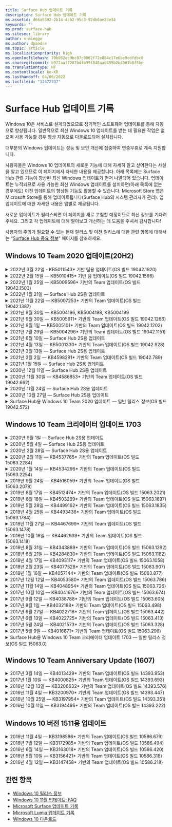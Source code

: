 ```yaml
---
title: Surface Hub 업데이트 기록
description: Surface Hub 업데이트 기록
ms.assetid: d66a9392-2b14-4cb2-95c3-92db0ae2de34
keywords: ''
ms.prod: surface-hub
ms.sitesec: library
author: v-miegge
ms.author: dpandre
ms.topic: article
ms.localizationpriority: high
ms.openlocfilehash: 70b052ec9bc87c0062f72e884c17e6be9cdfdbc0
ms.sourcegitcommit: b922aaf7287bdfb99f848aad455b2b4001b8f5be
ms.translationtype: HT
ms.contentlocale: ko-KR
ms.lasthandoff: 04/06/2022
ms.locfileid: "12472337"
---
```

# <a name="surface-hub-update-history"></a>Surface Hub 업데이트 기록

Windows 10은 서비스로 설계되었으므로 정기적인 소프트웨어 업데이트를 통해 자동으로 향상됩니다. 일반적으로 최신 Windows 10 업데이트를 받는 데 필요한 작업은 없으며 사용 가능할 경우 항상 자동으로 다운로드되어 설치됩니다.

대부분의 Windows 업데이트는 성능 및 보안 개선에 집중하여 연중무휴로 계속 지원합니다.

사용자들은 Windows 10 업데이트의 새로운 기능에 대해 자세히 알고 싶어한다는 사실을 알고 있으므로 이 페이지에서 자세한 내용을 제공합니다. 아래 목록에는 Surface Hub 관련 기능이 향상된 최신 Windows 업데이트가 먼저 나열되어 있습니다. 업데이트는 누적되므로 사용 가능한 최신 Windows 업데이트를 설치하면(아래 목록에 없는 경우에도) 이전 업데이트의 향상된 기능도 활용할 수 있습니다. Microsoft Store 앱은 Microsoft Store를 통해 업데이트됩니다(Surface Hub의 시스템 관리자가 관리). 앱 업데이트에 대한 자세한 내용은 앱별로 제공됩니다.

새로운 업데이트가 릴리스되면 이 페이지를 새로 고침할 예정이므로 최신 정보를 기다려 주세요. 그리고 각 업데이트에 대해 알아보고 개선하는 데 도움을 주셔서 감사합니다!

사용자의 주의가 필요할 수 있는 현재 릴리스 및 이전 릴리스에 대한 관련 항목에 대해서는 “[Surface Hub 중요 정보](https://support.microsoft.com/products/surface-devices/surface-hub)” 페이지를 참조하세요.

## <a name="windows-10-team-2020-update-20h2"></a>Windows 10 Team 2020 업데이트(20H2)

<details>
<summary>2022년 3월 22일 - KB5011543* 기반 팀용 업데이트(OS 빌드 19042.1620)</summary>

Surface Hub에 대한 이 업데이트는 품질 향상 및 보안 수정 사항을 포함합니다. [Windows 10 업데이트 기록](https://support.microsoft.com/help/4581839/windows-10-update-history)에 설명되어 있지 않은 Surface Hub 주요 업데이트는 다음을 포함합니다.

* 관리자가 [프로그레시브 웹 앱 설치](install-pwa-surface-hub.md)(PWA) 기능을 추가합니다.
* Azure AD에 조인되거나 로컬 관리자 계정으로 구성된 Surface Hub가 컴퓨터 시계를 동기화하지 못할 수 있는 문제를 해결합니다.
* Authenticator 앱에서 모임 및 파일 로그인 제안을 사용하면 사용자가 로그인 프로세스를 반복해야 하는 문제를 해결합니다.
 
장치 기능 및 서비스 활성화/비활성화에 대한 내용은 [Surface Hub 관리자 가이드](/surface-hub/)를 참조하세요. *[KB5011543](https://support.microsoft.com/help/5011543)
</details>

<details>
<summary>2022년 2월 15일 — KB5010415* 기반 팀 업데이트(OS 빌드 19042.1566)</summary>

Surface Hub에 대한 이 업데이트는 품질 향상 및 보안 수정 사항을 포함합니다. Surface Hub에 대한 주요 업데이트는 [Windows 10 Team 2020 업데이트 2](surface-hub-2020-update-whats-new.md#windows-10-team-2020-update-2)에 요약되어 있으며 다음과 같은 기능도 포함되어 있습니다.

* 장치 계정을 설정하는 동안 Exchange 서비스를 사용하지 않도록 설정할 수 있는 수정 사항입니다.
* 온-프레미스 Exchange 사서함을 사용할 때 일부 장치 계정 설정 시나리오의 안정성이 개선되었습니다.
* SurfaceHub CSP를 사용할 때 일부 MDM 정책 설정 시나리오의 안정성을 개선합니다.
* 비즈니스용 Skype를 사용할 때 들어오는 통화 시나리오의 안정성을 개선합니다.

장치 기능 및 서비스 활성화/비활성화에 대한 내용은 [Surface Hub 관리자 가이드](/surface-hub/)를 참조하세요. *[KB5010415](https://support.microsoft.com/help/5010415)
</details>

<details>
<summary>2022년 1월 25일 — KB5009596* 기반의 Team 업데이트(OS 빌드 19042.1503)</summary>

Surface Hub에 대한 이 업데이트는 품질 향상 및 보안 수정 사항을 포함합니다. [Windows 10 업데이트 기록](https://support.microsoft.com/help/4581839/windows-10-update-history)에 설명되어 있지 않은 Surface Hub 주요 업데이트는 다음을 포함합니다.

* Surface Hub가 구성된 Azure Log Analytics 작업 영역에 데이터를 보고할 수 없는 문제를 해결합니다.
* 비즈니스용 Skype 모임을 Surface Hub의 시작 화면에서 시작하면 최소화하지 못한 SfB 클라이언트가 완전히 최대화될 수 있는 문제를 해결합니다.
* Azure AD에 조인한 Surface Hub가 모임에 초대받은 사람 목록으로 모임 및 파일 로그인을 미리 채우지 않은 문제를 해결합니다.
* 일부 온-프레미스 시나리오에서 장치 계정 암호 회전을 사용할 수 없는 문제를 해결합니다.

장치 기능 및 서비스 활성화/비활성화에 대한 내용은 [Surface Hub 관리자 가이드](/surface-hub/)를 참조하세요. *[KB5009596](https://support.microsoft.com/help/5009596)
</details>

<details>
<summary>2022년 1월 21일 — Surface Hub 2S용 업데이트</summary>

이 업데이트는 Surface Hub 2S에만 적용되며 아래에 설명된 드라이버 및 펌웨어 업데이트를 제공합니다.

* Surface UEFI 업데이트 - 694.3924.768.0
  * 시스템 보안과 안정성을 개선합니다.
* Intel(R) 관리 엔진 인터페이스 드라이버 - 2120.100.0.1085
  * 시스템 보안과 안정성을 개선합니다.
</details>

<details>
<summary>2021년 11월 22일 — KB5007253* 기반의 Team 업데이트(OS 빌드 19042.1387)</summary>

Surface Hub에 대한 이 업데이트는 품질 향상 및 보안 수정 사항을 포함합니다. [Windows 10 업데이트 기록](https://support.microsoft.com/help/4581839/windows-10-update-history)에 설명되어 있지 않은 Surface Hub 주요 업데이트는 다음을 포함합니다.

* MDM 정책을 사용하여 Surface Hub에서 '식별 이름'을 설정할 때 32자 제한을 적용하는 수정 사항입니다.
* 0에서 1(허용되는 저장소 카드) 값으로 되돌릴 때 AllowStorageCard MDM 정책 동작을 수정하는 수정 사항입니다.
* Edge(Chromium) 브라우저가 연결된 USB 드라이브를 포함하여 파일 탐색기에서 액세스할 수 있는 동일한 파일 위치에 액세스할 수 있도록 하려면 업데이트하세요.

장치 기능 및 서비스 활성화/비활성화에 대한 내용은 [Surface Hub 관리자 가이드](/surface-hub/)를 참조하세요. *[KB5007253](https://support.microsoft.com/help/5007253)
</details>

<details>
<summary>2021년 9월 30일 — KB5004196, KB5004198, KB5004199</summary>

이러한 Surface Hub 업데이트는 Teams 룸 클라이언트, Teams 관리 센터 에이전트, 회의실 룸 에이전트를 제공합니다. 주요 기능은 [Surface Hub의 Teams 룸](surface-hub-teams-rooms.md)에 요약되어 있습니다.
 
장치 기능 및 서비스 활성화/비활성화에 대한 내용은 [Surface Hub 관리자 가이드](/surface-hub/)를 참조하세요.
</details>

<details>
<summary>2021년 9월 30일 — KB5005611* 기반의 Team 업데이트(OS 빌드 19042.1266)</summary>

Surface Hub에 대한 이 업데이트는 품질 향상 및 보안 수정 사항을 포함합니다. [Windows 10 업데이트 기록](https://support.microsoft.com/help/4581839/windows-10-update-history)에 설명되어 있지 않은 Surface Hub 주요 업데이트는 다음을 포함합니다.

* 모임 모드 1(Teams 선호/SfB 사용 가능)을 모드 2 기능(Teams 전용)으로 바꿉니다. 두 설정 중 하나를 사용할 수 있지만 두 설정은 모두 동일합니다.

장치 기능 및 서비스 활성화/비활성화에 대한 내용은 [Surface Hub 관리자 가이드](/surface-hub/)를 참조하세요. *[KB5005611](https://support.microsoft.com/help/5005611)
</details>

<details>
<summary>2021년 9월 1일 — KB5005101* 기반의 Team 업데이트(OS 빌드 19042.1202)</summary>

Surface Hub에 대한 이 업데이트는 품질 향상 및 보안 수정 사항을 포함합니다. Surface Hub에 대한 주요 업데이트는 [Windows 10 Team 2020 업데이트 1](surface-hub-2020-update-whats-new.md#windows-10-team-2020-update-1)에 요약되어 있으며 다음과 같은 기능도 포함되어 있습니다.

* 온-프레미스 Exchange 사서함을 사용할 때 일부 장치 계정 설정 시나리오의 안정성이 개선되었습니다.

장치 기능 및 서비스 활성화/비활성화에 대한 내용은 [Surface Hub 관리자 가이드](/surface-hub/)를 참조하세요. *[KB5005101](https://support.microsoft.com/help/5005101)
</details>

<details>
<summary>2021년 7월 29일 — KB5004296* 기반의 Team 업데이트(OS 빌드 19042.1151)</summary>

Surface Hub에 대한 이 업데이트는 품질 향상 및 보안 수정 사항을 포함합니다. [Windows 10 업데이트 기록](https://support.microsoft.com/help/4581839/windows-10-update-history)에 설명되어 있지 않은 Surface Hub 주요 업데이트는 다음을 포함합니다.

* "로그 수집" 기능으로 업데이트하여 Windows 진단 데이터를 CSV 형식으로 포함할 수 있습니다.
* 종료 세션 정리가 Edge Chromium과 관련된 모든 데이터를 완전히 제거하도록 하는 수정 사항입니다.
* Authenticator 앱을 사용할 때 Azure AD 조인 Surface Hub를 사용하는 일부 개인 로그인 시나리오를 개선합니다.

장치 기능 및 서비스 활성화/비활성화에 대한 내용은 [Surface Hub 관리자 가이드](/surface-hub/)를 참조하세요. *[KB5004296](https://support.microsoft.com/help/5004296)
</details>

<details>
<summary>2021년 6월 10일 — Surface Hub 2S용 업데이트</summary>

이 업데이트는 Surface Hub 2S에만 적용되며 아래에 설명된 드라이버 및 펌웨어 업데이트를 제공합니다.

* Surface UEFI 업데이트 - 694.3751.768.0
  * 중요한 보안 취약성을 해결하고 시스템 안정성을 개선합니다.
* Surface ME 펌웨어 업데이트 - 11.8.86.3877
  * 중요한 보안 취약성을 해결하고 시스템 안정성을 개선합니다.
* Intel(R) 관리 엔진 인터페이스 드라이버 – 2102.100.0.1044
  * 중요한 보안 취약성을 해결하고 시스템 안정성을 개선합니다.
</details>

<details>
<summary>2021년 4월 13일 — KB5001330* 기반의 Team 업데이트(OS 빌드 19042.928)</summary>

Surface Hub에 대한 이 업데이트는 품질 향상 및 보안 수정 사항을 포함합니다. [Windows 10 업데이트 기록](https://support.microsoft.com/help/4581839/windows-10-update-history)에 설명되어 있지 않은 Surface Hub 주요 업데이트는 다음을 포함합니다.

* 일부 Surface Hub 장치가 모든 Windows 누적 업데이트 대신 매월 Windows 보안 업데이트만 설치하던 문제를 해결합니다.

장치 기능 및 서비스 활성화/비활성화에 대한 내용은 [Surface Hub 관리자 가이드](/surface-hub/)를 참조하세요. *[KB5001330](https://support.microsoft.com/help/5001330)
</details>

<details>
<summary>2021년 3월 13일 — Surface Hub 2S용 업데이트</summary>

이 업데이트는 Surface Hub 2S에만 적용되며 아래에 설명된 드라이버 및 펌웨어 업데이트를 제공합니다.

* Intel(R) Bluetooth 드라이버 - 22.30.0.4
  * 시스템 보안과 안정성을 개선합니다.
* Intel(R) 그래픽 드라이버 - 27.20.100.8682
  * 시스템 보안과 안정성을 개선합니다.
* Intel(R) Wi-Fi 드라이버 - 22.30.0.11
  * 시스템 보안과 안정성을 개선합니다.
</details>

<details>
<summary>2021년 2월 2일 — KB4598291* 기반의 Team 업데이트(OS 빌드 19042.789)</summary>

Surface Hub에 대한 이 업데이트는 품질 향상 및 보안 수정 사항을 포함합니다. [Windows 10 업데이트 기록](https://support.microsoft.com/help/4581839/windows-10-update-history)에 설명되어 있지 않은 Surface Hub 주요 업데이트는 다음을 포함합니다.

* 장치 계정의 UPN이 SMTP와 동일하지 않을 때 Exchange와의 일정 동기화가 작동할 수 있도록 하는 수정 사항입니다.
* Exchange와 일정 동기화 중에 관리자가 [최신 인증 사용을 비활성화](/windows/client-management/mdm/surfacehub-csp#deviceaccount-exchangemodernauthenabled)할 수 있는 기능 추가합니다.
* "장치 계정 자격 증명 정보 사용" 기능이 활성화된 후 Surface Hub 사용자에게 프록시 인증 정보를 입력하라는 메시지가 표시되지 않도록 합니다.
* 인증이 필요한 프록시가 사용 중인 경우 Windows Update 및 Microsoft Store 업데이트 확인이 완료되지 않는 문제를 해결합니다.
* 유선 수집 시나리오 중 Connect 앱의 안정성을 개선합니다.

장치 기능 및 서비스 활성화/비활성화에 대한 내용은 [Surface Hub 관리자 가이드](/surface-hub/)를 참조하세요. *[KB4598291](https://support.microsoft.com/help/4598291)
</details>

<details>
<summary>2021년 1월 15일 — Surface Hub 2S용 업데이트</summary>

이 업데이트는 Surface Hub 2S에만 적용되며 아래에 설명된 드라이버 및 펌웨어 업데이트를 제공합니다.

* Surface SMC 펌웨어 업데이트 - 3.93.139.0
* Surface UEFI 업데이트 - 694.3473.768.0
</details>

<details>
<summary>2020년 12월 11일 — Surface Hub 2S용 업데이트</summary>

이 업데이트는 Surface Hub 2S에만 적용되며 아래에 설명된 드라이버 및 펌웨어 업데이트를 제공합니다.

* Surface SMC 펌웨어 업데이트 - 3.92.139.0
* Surface UEFI 업데이트 - 694.3447.768.0
</details>

<details>
<summary>2020년 11월 30일 — KB4586853* 기반의 Team 업데이트(OS 빌드 19042.662)</summary>

Surface Hub에 대한 이 업데이트는 품질 향상 및 보안 수정 사항을 포함합니다. [Windows 10 업데이트 기록](https://support.microsoft.com/help/4581839/windows-10-update-history)에 설명되어 있지 않은 Surface Hub 주요 업데이트는 다음을 포함합니다.

* 추가 옵션을 제공하도록 개인 정보 설정 페이지로 업데이트합니다.
* 이미 시작된 모임이 시작/시작 화면에 표시되지 않은 문제를 해결합니다.
* 미국(en-US) 이외의 지역에 대한 클라우드 복구 문제를 해결합니다.
* 비즈니스용 Skype
  * 방향 오디오 성능을 개선합니다.
  * 비즈니스용 Skype 통화 중 펜을 사용할 때 “펜 탭” 소리가 감소되었습니다.
* Windows 참가자 프로그램 등록할 때 안정성을 개선합니다.
* Windows Team 셸의 안정성을 개선합니다.

장치 기능 및 서비스 활성화/비활성화에 대한 내용은 [Surface Hub 관리자 가이드](/surface-hub/)를 참조하세요. *[KB4586853](https://support.microsoft.com/help/4586853)
</details>

<details>
<summary>2020년 11월 24일 — Surface Hub 2S용 업데이트</summary>

이 업데이트는 Surface Hub 2S에만 적용되며 아래에 설명된 드라이버 및 펌웨어 업데이트를 제공합니다.

* Surface SMC 펌웨어 업데이트 - 3.91.139.0
  * 연결된 대기 안정성을 개선합니다.
* Surface 터치 펌웨어 업데이트 - 3.91.139.0
  * 연결된 대기 상태 터치 응답을 개선합니다.
* Surface USB 오디오 펌웨어 업데이트 - 3.91.139.0
* Surface 펜 펌웨어 업데이트 – 3.91.139.0
</details>

<details>
<summary>2020년 10월 27일 — Surface Hub 2S용 업데이트</summary>

이 업데이트는 Surface Hub 2S에만 적용되며 아래에 설명된 드라이버 및 펌웨어 업데이트를 제공합니다.

* Surface System Aggregator 펌웨어 업데이트 - 4.14.139.0
* Surface UEFI 업데이트 - 694.3386.768.0
</details>

<details>
<summary>Surface Hub용 Windows 10 Team 2020 업데이트 — 일반 릴리스 정보(OS 빌드 19042.572)</summary>

Surface Hub에 대한 이 업데이트는 품질 향상 및 보안 수정 사항을 포함합니다. [Windows 10 업데이트 기록](https://support.microsoft.com/help/4581839/windows-10-update-history)에 아직 설명되어 있지 않은 Surface Hub의 주요 업데이트 내용은 "[Windows 10 Team 2020 업데이트의 새로운 기능](/surface-hub/surface-hub-2020-update-whats-new)" 페이지에 설명되어 있습니다.

지역별 업데이트 여부, 배포 방법 및 장치 유형에 대한 자세한 내용은 "[Windows 10 Team 2020 업데이트 설치](/surface-hub/surface-hub-2020-update)" 페이지를 참조하세요.
</details>

## <a name="windows-10-team-creators-update-1703"></a>Windows 10 Team 크리에이터 업데이트 1703

<details>
<summary>2020년 9월 1일 — Surface Hub 2S용 업데이트</summary>

이 업데이트는 Surface Hub 2S에만 적용되며 아래에 설명된 드라이버 및 펌웨어 업데이트를 제공합니다.

* Surface SMC 펌웨어 업데이트 - 1.177.139.0
  * 필드 복구 시나리오를 개선합니다.
* Surface SSD 펌웨어 업데이트 - 5.14.139.0
  * 시스템 안정성을 개선합니다.
* Surface 시리얼 허브 드라이버 - 9.40.139.0
  * 시스템 안정성을 개선합니다.
</details>

<details>
<summary>2020년 5월 4일 — Surface Hub 2S용 업데이트</summary>

이 업데이트는 Surface Hub 2S에만 적용되며 아래에 설명된 드라이버 및 펌웨어 업데이트를 제공합니다.

* Surface USB 오디오 드라이버 - 15.3.6.0
  * 방향 오디오 성능을 개선합니다.
* Intel(R) 디스플레이 오디오 드라이버 - 10.27.0.5
  * 화면 공유 시나리오를 개선합니다.
* Intel(R) 그래픽 드라이버 - 26.20.100.7263
  * 시스템 안정성을 개선합니다.
* Surface 시스템 드라이버 - 1.7.139.0
  * 시스템 안정성을 개선합니다.
* Surface SMC 펌웨어 업데이트 - 1.176.139.0
  * 시스템 안정성을 개선합니다.
</details>

<details>
<summary>2020년 2월 28일 — Surface Hub 2S용 업데이트</summary>

이 업데이트는 Surface Hub 2S에만 적용되며 아래에 설명된 드라이버 및 펌웨어 업데이트를 제공합니다.

* Surface 통합 드라이버 - 13.46.139.0 
  * 디스플레이 밝기 시나리오를 개선합니다.
* Intel(R) 관리 엔진 인터페이스 드라이버 - 1914.12.0.1256
  * 시스템 안정성을 개선합니다.
* Surface SMC 펌웨어 업데이트 - 1.161.139.0
  * 펜 배터리 성능을 개선합니다.
* Surface UEFI 업데이트 - 694.2938.768.0
  * 시스템 안정성을 개선합니다.
</details>

<details>
<summary>2020년 2월 11일 — KB4537765* 기반의 Team 업데이트(OS 빌드 15063.2284)</summary>

Surface Hub에 대한 이 업데이트는 품질 향상 및 보안 수정 사항을 포함합니다. [Windows 10 업데이트 기록](https://support.microsoft.com/help/4018124/windows-10-update-history)에 설명되어 있지 않은 Surface Hub 주요 업데이트는 다음을 포함합니다.

* 비즈니스용 Skype 통화 중 Hub 2S를 다른 참가자가 잘 들을 수 없는 문제를 해결합니다.
* Surface Hub의 일부 아랍어, 히브리어, 기타 RTL 언어 사용 시나리오에 대한 안정성을 개선합니다.

장치 기능 및 서비스 활성화/비활성화에 대한 내용은 [Surface Hub 관리자 가이드](/surface-hub/)를 참조하세요.
*[KB4537765](https://support.microsoft.com/help/4537765)
</details>

<details>
<summary>2020년 1월 14일 — KB4534296* 기반의 Team 업데이트(OS 빌드 15063.2254)</summary>

Surface Hub에 대한 이 업데이트는 품질 향상 및 보안 수정 사항을 포함합니다. [Windows 10 업데이트 기록](https://support.microsoft.com/help/4018124/windows-10-update-history)에 설명되어 있지 않은 Surface Hub 주요 업데이트는 다음을 포함합니다.

* Microsoft Surface Hub 2S의 로그 수집 문제를 해결합니다.

장치 기능 및 서비스 활성화/비활성화에 대한 내용은 [Surface Hub 관리자 가이드](/surface-hub/)를 참조하세요.
*[KB4534296](https://support.microsoft.com/help/4534296)
</details>

<details>
<summary>2019년 9월 24일 — KB4516059* 기반의 Team 업데이트(OS 빌드 15063.2078)</summary>

Surface Hub에 대한 이 업데이트는 품질 향상 및 보안 수정 사항을 포함합니다. [Windows 10 업데이트 기록](https://support.microsoft.com/help/4018124/windows-10-update-history)에 설명되어 있지 않은 Surface Hub 주요 업데이트는 다음을 포함합니다.

 * 복구 옵션을 정확하게 반영하도록 Surface Hub 2S 복구 설정 페이지로 업데이트합니다.
 * 디바이스 인식성을 향상시키기 위해 Surface Hub 2S 시작 화면으로 업데이트합니다.
 * Windows Team 셸 배경이 잘못 표시되는 문제를 해결했습니다.
 * MDM 정책을 사용하여 구성할 때 시작 메뉴 레이아웃 지속성 문제를 해결했습니다.
 * 일부 내부 웹 사이트를 검색할 때 발생하는 Microsoft Edge 문제를 해결했습니다.
 * 전체 화면 모드로 프레젠테이션할 때 발생하는 비즈니스용 Skype의 문제를 해결했습니다.

장치 기능 및 서비스 활성화/비활성화에 대한 내용은 [Surface Hub 관리자 가이드](/surface-hub/)를 참조하세요.
*[KB4503289](https://support.microsoft.com/help/4503289)
</details>

<details>
<summary>2019년 8월 17일 — KB4512474* 기반의 Team 업데이트(OS 빌드 15063.2021)</summary>

Surface Hub에 대한 이 업데이트는 품질 향상 및 보안 수정 사항을 포함합니다. [Windows 10 업데이트 기록](https://support.microsoft.com/help/4018124/windows-10-update-history)에 설명되어 있지 않은 Surface Hub 주요 업데이트는 다음을 포함합니다.

 * Hub 2S의 비디오 출력이 기본적으로 "복제" 모드로 설정되어 있는지 확인합니다.
 * Surface Hub의 일부 아랍어 사용 시나리오에 대한 안정성을 개선합니다.

장치 기능 및 서비스 활성화/비활성화에 대한 내용은 [Surface Hub 관리자 가이드](/surface-hub/)를 참조하세요.
*[KB4503289](https://support.microsoft.com/help/4503289)
 </details>

<details>
<summary>2019년 6월 18일 — KB4503289* 기반의 Team 업데이트(OS 빌드 15063.1897)</summary>

Surface Hub에 대한 이 업데이트는 품질 향상 및 보안 수정 사항을 포함합니다. [Windows 10 업데이트 기록](https://support.microsoft.com/help/4018124/windows-10-update-history)에 설명되어 있지 않은 Surface Hub 주요 업데이트는 다음을 포함합니다.

* 사용자가 Azure Active Directory 계정으로 Microsoft Surface Hub 장치에 로그인하지 못하는 문제를 해결합니다. 이 문제는 이전 세션이 성공적으로 종료되지 않았기 때문에 발생합니다.
* 장치 계정 설정 시나리오에서 ID 공급자 및 Exchange에 대한 TLS 1.2 연결에 대한 지원을 추가합니다.
* Hub 2S에서 Hardware Diagnostic App의 안정성을 개선하기 위한 수정 사항입니다. 
* Hub 2S에서 처음 실행 설치 경험의 일관성을 개선하기 위한 수정 사 

장치 기능 및 서비스 활성화/비활성화에 대한 내용은 [Surface Hub 관리자 가이드](/surface-hub/)를 참조하세요.
*[KB4503289](https://support.microsoft.com/help/4503289)
</details>

<details>
<summary>2019년 5월 28일 — KB4499162* 기반의 Team 업데이트(OS 빌드 15063.1835)</summary>

Surface Hub에 대한 이 업데이트는 품질 향상 및 보안 수정 사항을 포함합니다. [Windows 10 업데이트 기록](https://support.microsoft.com/help/4018124/windows-10-update-history)에 설명되어 있지 않은 Surface Hub 주요 업데이트는 다음을 포함합니다.

* "장치 계정 자격 증명 정보 사용" 기능이 활성화된 후 Surface Hub 사용자에게 프록시 인증 정보를 입력하라는 메시지가 표시되지 않도록 합니다.
* 오디오/비디오가 올바른 프록시를 사용하지 않아 Skype 연결이 주기적으로 실패하는 문제를 해결합니다.
* 비즈니스용 Skype에서 TLS 1.2에 대한 지원을 추가합니다.
* Skype 서버에서 TLS 1.0 또는 TLS 1.1이 실행 중지된 경우 Skype 클라이언트에서 SIP 연결 오류를 해결합니다.

장치 기능 및 서비스 활성화/비활성화에 대한 내용은 [Surface Hub 관리자 가이드](/surface-hub/)를 참조하세요.
*[KB4499162](https://support.microsoft.com/help/4499162)
</details>

<details>
<summary>2019년 4월 25일 — KB4493436* 기반의 Team 업데이트(OS 빌드 15063.1784)</summary>

Surface Hub에 대한 이 업데이트는 품질 향상 및 보안 수정 사항을 포함합니다. [Windows 10 업데이트 기록](https://support.microsoft.com/help/4018124/windows-10-update-history)에 설명되어 있지 않은 Surface Hub 주요 업데이트는 다음을 포함합니다.

* Surface Hub에 연결된 일부 USB 장치의 비디오 및 오디오 동기화 문제를 해결합니다.

장치 기능 및 서비스 활성화/비활성화에 대한 내용은 [Surface Hub 관리자 가이드](/surface-hub/)를 참조하세요.
*[KB4493436](https://support.microsoft.com/help/4493436)
</details>

<details>
<summary>2018년 11월 27일 — KB4467699* 기반의 Team 업데이트(OS 빌드 15063.1478)</summary>

Surface Hub에 대한 이 업데이트는 품질 향상 및 보안 수정 사항을 포함합니다. [Windows 10 업데이트 기록](https://support.microsoft.com/help/4018124/windows-10-update-history)에 설명되어 있지 않은 Surface Hub 주요 업데이트는 다음을 포함합니다.

* 일부 사용자가 "내 모임 및 파일"에 로그인할 수 없는 문제를 해결합니다.

장치 기능 및 서비스 활성화/비활성화에 대한 내용은 [Surface Hub 관리자 가이드](/surface-hub/)를 참조하세요.
*[KBKB4467699](https://support.microsoft.com/help/KB4467699)
</details>

<details>
<summary>2018년 10월 18일 — KB4462939* 기반의 Team 업데이트(OS 빌드 15063.1418)</summary>

Surface Hub에 대한 이 업데이트는 품질 향상 및 보안 수정 사항을 포함합니다. [Windows 10 업데이트 기록](https://support.microsoft.com/help/4018124/windows-10-update-history)에 설명되어 있지 않은 Surface Hub 주요 업데이트는 다음을 포함합니다.

* 비즈니스용 Skype 수정 사항: 
  * 절전 모드에서 다시 시작할 때 발생하는 비즈니스용 Skype 연결 문제 해결
  * 장치가 인터넷에 연결된 경우 발생하는 비즈니스용 Skype 네트워크 연결 문제 해결
  * 디렉터리에서 사용자를 검색할 때 비즈니스용 Skype 충돌 문제 해결
* 엔터프라이즈 프록시 환경에서 허브가 실수로 "인터넷 연결 안 됨"을 보고하는 문제를 해결합습니다.
* 고객이 새로운 화이트보드 경험을 선택할 수 있는 기능을 구현했습니다.

장치 기능 및 서비스 활성화/비활성화에 대한 내용은 [Surface Hub 관리자 가이드](/surface-hub/)를 참조하세요.
*[KB4462939](https://support.microsoft.com/help/4462939)
</details>

<details>
<summary>2018년 8월 31일 — KB4343889* 기반의 Team 업데이트(OS 빌드 15063.1292)</summary>

Surface Hub에 대한 이 업데이트는 품질 향상 및 보안 수정 사항을 포함합니다. [Windows 10 업데이트 기록](https://support.microsoft.com/help/4018124/windows-10-update-history)에 설명되어 있지 않은 Surface Hub 주요 업데이트는 다음을 포함합니다.

* Microsoft Teams에 대한 지원을 추가합니다.
* Intune 등록과 관련된 작업 관리 문제를 해결합니다.
* 관리자가 허브에 대한 인스턴트 메시징 및 전자 메일 서비스를 사용하지 않도록 설정할 수 있습니다.
* Surface Hub 비즈니스용 Skype 앱에 대한 추가 버그 수정 사항과 안정성 개선입니다.

장치 기능 및 서비스 활성화/비활성화에 대한 내용은 [Surface Hub 관리자 가이드](/surface-hub/)를 참조하세요.
*[KB4343889](https://support.microsoft.com/help/4343889)
</details>

<details>
<summary>2018년 6월 21일 — KB4284830* 기반의 Team 업데이트(OS 빌드 15063.1182)</summary>

Surface Hub에 대한 이 업데이트는 품질 향상 및 보안 수정 사항을 포함합니다. [Windows 10 업데이트 기록](https://support.microsoft.com/help/4018124/windows-10-update-history)에 설명되어 있지 않은 Surface Hub 주요 업데이트는 다음을 포함합니다.

* EMEA의 GDPR 요구 사항을 지원하는 원격 분석 변경

장치 기능 및 서비스 활성화/비활성화에 대한 내용은 [Surface Hub 관리자 가이드](/surface-hub/)를 참조하세요.
*[KB4284830](https://support.microsoft.com/help/KB4284830)
</details>

<details>
<summary>2018년 4월 17일 — KB4093117* 기반의 Team 업데이트(OS 빌드 15063.1058)</summary>

Surface Hub에 대한 이 업데이트는 품질 향상 및 보안 수정 사항을 포함합니다. [Windows 10 업데이트 기록](https://support.microsoft.com/help/4018124/windows-10-update-history)에 설명되어 있지 않은 Surface Hub 주요 업데이트는 다음을 포함합니다.

* 유선 프로젝션 문제를 해결합니다.
* 특정 MDM(모바일 장치 관리) 정책에 대한 대량 업데이트를 사용하도록 설정합니다.
* 국제 전화 및 전화 걸기 문제 해결
* 2개의 Surface Hub가 동일한 모임에 참가할 때 이미지 해상도 문제를 해결합니다.
* OMS(Operations Management Suite) 인증서 처리 오류를 해결합니다.
* 세션 종료시 정리할 때 발생하는 보안 문제를 해결합니다.
* Surface Hub가 채널 149 ~ 165로 지정된 경우 지역 정부 규정으로 인해
  * 채널 149 ~ 165를 유럽, 일본 또는 이스라엘에서 계속 사용할 수 없는 Miracast 문제를 해결합니다.

장치 기능 및 서비스 활성화/비활성화에 대한 내용은 [Surface Hub 관리자 가이드](/surface-hub/)를 참조하세요.
*[KB4093117](https://support.microsoft.com/help/4093117)
</details>

<details>
<summary>2018년 2월 23일 — KB4077528* 기반의 Team 업데이트(OS 빌드 15063.907)</summary>

Surface Hub에 대한 이 업데이트는 품질 향상 및 보안 수정 사항을 포함합니다. [Windows 10 업데이트 기록](https://support.microsoft.com/help/4018124/windows-10-update-history)에 설명되어 있지 않은 Surface Hub 주요 업데이트는 다음을 포함합니다.

* MDM 설정이 올바르게 적용되지 않던 문제가 해결됨
* 정리 프로세스 개선

장치 기능 및 서비스 활성화/비활성화에 대한 내용은 [Surface Hub 관리자 가이드](/surface-hub/)를 참조하세요.
*[KB4077528](https://support.microsoft.com/help/4077528)
</details>

<details>
<summary>2018년 1월 16일 — KB4057144* 기반의 Team 업데이트(OS 빌드 15063.877)</summary>

Surface Hub에 대한 이 업데이트는 품질 향상 및 보안 수정 사항을 포함합니다. [Windows 10 업데이트 기록](https://support.microsoft.com/help/4018124/windows-10-update-history)에 설명되어 있지 않은 Surface Hub 주요 업데이트는 다음을 포함합니다.

* MDM을 통해 시작 메뉴 타일 레이아웃을 관리하는 기능 추가
* 암호 회전 구성에 대한 MDM 버그 수정 사항

장치 기능 및 서비스 활성화/비활성화에 대한 내용은 [Surface Hub 관리자 가이드](/surface-hub/)를 참조하세요.
*[KB4057144](https://support.microsoft.com/help/4057144)
</details>

<details>
<summary>2017년 12월 12일 — KB4053580* 기반의 Team 업데이트(OS 빌드 15063.786)</summary>

Surface Hub에 대한 이 업데이트는 품질 향상 및 보안 수정 사항을 포함합니다. [Windows 10 업데이트 기록](https://support.microsoft.com/help/4018124/windows-10-update-history)에 설명되어 있지 않은 Surface Hub 주요 업데이트는 다음을 포함합니다.

* 비즈니스용 Skype 통화 중에 카메라 비디오가 깜박거리는 문제(찢어지거나 깜박임) 해결
* 알림 센터 SSD ID 문제 해결

장치 기능 및 서비스 활성화/비활성화에 대한 내용은 [Surface Hub 관리자 가이드](/surface-hub/)를 참조하세요.
*[KB4053580](https://support.microsoft.com/help/4053580)
</details>

<details>
<summary>2017년 11월 14일 — KB4048954* 기반의 Team 업데이트(OS 빌드 15063.726)</summary>

Surface Hub에 대한 이 업데이트는 품질 향상 및 보안 수정 사항을 포함합니다. [Windows 10 업데이트 기록](https://support.microsoft.com/help/4018124/windows-10-update-history)에 설명되어 있지 않은 Surface Hub 주요 업데이트는 다음을 포함합니다.

* 고객이 MDM 정책을 사용하여 802.1x 유선 연결 인증을 사용할 수 있도록 하는 기능 업데이트입니다.
* 사용자가 파일을 열 때 동적으로 응용 프로그램을 선택할 수 있도록 하는 기능 업데이트입니다.
* 종료 세션 정리가 사용자의 계정과 장치 사이의 모든 연결을 완전히 제거하도록 하는 수정 사항입니다.
* 정리 시간 및 Miracast 연결 시간을 개선하는 성능 수정 사항입니다.
* 임시 모임 중 간편한 인증 활용을 도입합니다.
* 서비스 구성 요소가 장치에 걸쳐 구성된 동일한 프록시를 사용하도록 하는 수정 사항입니다.
* 장치에 의해 전송되는 원격 분석을 줄이고 더욱 완전히 보호하여 대역폭 이용률을 절가맙니다.
* 기능을 활성화하면 사용자가 회의 종료 후 Microsoft에 피드백을 제공할 수 있습니다.

장치 기능 및 서비스 활성화/비활성화에 대한 내용은 [Surface Hub 관리자 가이드](/surface-hub/)를 참조하세요.
*[KB4048954](https://support.microsoft.com/help/4048954)
</details>

<details>
<summary>2017년 10월 10일 — KB4041676* 기반의 Team 업데이트(OS 빌드 15063.674)</summary>

Surface Hub에 대한 이 업데이트는 품질 향상 및 보안 수정 사항을 포함합니다. [Windows 10 업데이트 기록](https://support.microsoft.com/help/4018124/windows-10-update-history)에 설명되어 있지 않은 Surface Hub 주요 업데이트는 다음을 포함합니다.

* 비즈니스용 Skype
  * 절전 모드에서 다시 시작할 때 장치 다시 부팅이 필요한 문제를 해결합니다.
  * Skype Online Hub 계정을 통해 외부 연락처가 해결되지 않은 문제를 해결합니다.
* PowerPoint
  * 일부 PowerPoint 프레젠테이션이 Hub에 반영되지 않는 문제를 해결합니다.
* 일반
  * 시스템 관리자가 USB 포트를 비활성화할 수 없는 문제를 해결합니다.

*[KB4041676](https://support.microsoft.com/help/4041676)
</details>

<details>
<summary>2017년 9월 12일 — KB4038788* 기반의 Team 업데이트(OS 빌드 15063.605) </summary>

Surface Hub에 대한 이 업데이트는 품질 향상 및 보안 수정 사항을 포함합니다. [Windows 10 업데이트 기록](https://support.microsoft.com/help/4018124/windows-10-update-history)에 설명되어 있지 않은 Surface Hub 주요 업데이트는 다음을 포함합니다.

* Security
  * 장치가 절전 모드에서 해제될 때 발생하는 Bitlocker 문제를 해결합니다.
* 일반
  * 장치 상태 원격 분석 빈도/양을 줄여 시스템 성능을 개선합니다.
  * 장치가 시스템 로그를 수집하지 못하게 했던 문제를 해결합니다.

*[KB4038788](https://support.microsoft.com/help/4038788)
</details>

<details>
<summary>2017년 8월 1일 — KB4032188* 기반의 Team 업데이트(OS 빌드 15063.498)</summary>

* 비즈니스용 Skype 
  * 다시 시도 또는 시스템 다시 부팅이 필요한 비즈니스용 Skype 로그인 문제를 해결합니다.
  * 비즈니스용 Skype 모임 시간이 잘못 표시되는 문제를 해결합니다.
  * Surface Hub 비즈니스용 Skype 안전성을 개선하기 위한 수정 사항입니다.

*[KB4032188](https://support.microsoft.com/help/4032188)
</details>

<details>
<summary>2017년 6월 27일 — KB4022716* 기반의 Team 업데이트(OS 빌드 15063.442)</summary>

Surface Hub에 대한 이 업데이트는 품질 향상 및 보안 수정 사항을 포함합니다. [Windows 10 업데이트 기록](https://support.microsoft.com/help/4018124/windows-10-update-history)에 설명되어 있지 않은 Surface Hub 주요 업데이트는 다음을 포함합니다.

* 절전 모드에 있는 84” Surface Hub의 전원을 끄고 수동으로 다시 시작해야 할 수 있는 NVIDIA 드라이버 충돌을 해결합니다.
* 일부 앱이 84” Surface Hub에서 실행되지 않는 문제를 해결했습니다.

*[KB4022716](https://support.microsoft.com/help/4022716)
</details>

<details>
<summary>2017년 6월 13일 — KB4022725* 기반의 Team 업데이트(OS 빌드 15063.413)</summary>

Surface Hub에 대한 이 업데이트는 품질 향상 및 보안 수정 사항을 포함합니다. [Windows 10 업데이트 기록](https://support.microsoft.com/help/4018124/windows-10-update-history)에 설명되어 있지 않은 Surface Hub 주요 업데이트는 다음을 포함합니다.

* 일반
  * 펜 잉크가 떨어지는 문제가 해결되었습니다.
  * “정리” 모임에 시간이 오래 걸리는 문제가 해결되었습니다.

*[KB4022725](https://support.microsoft.com/help/4022725)
</details>

<details>
<summary>2017년 5월 24일 — KB4021573* 기반의 Team 업데이트(OS 빌드 15063.328)</summary>

Surface Hub에 대한 이 업데이트는 품질 향상 및 보안 수정 사항을 포함합니다. [Windows 10 업데이트 기록](https://support.microsoft.com/help/4018124/windows-10-update-history)에 설명되어 있지 않은 Surface Hub 주요 업데이트는 다음을 포함합니다.

* 일반
  * 업데이트 문제가 발생했을 때 프록시 설정 보존 문제가 해결되었습니다.

*[KB4021573](https://support.microsoft.com/help/4021573)
</details>

<details>
<summary>2017년 5월 9일 — KB4016871* 기반의 Team 업데이트(OS 빌드 15063.296)</summary>

Surface Hub에 대한 이 업데이트는 품질 향상 및 보안 수정 사항을 포함합니다. [Windows 10 업데이트 기록](https://support.microsoft.com/help/4018124/windows-10-update-history)에 설명되어 있지 않은 Surface Hub 주요 업데이트는 다음을 포함합니다.

* 일반
  * 절전 모드/절전 모드에서 해제 주기 문제가 해결됨
  * 몇 가지 초기화 및 복구 문제가 해결됨
  * 업데이트 기록 탭 문제가 해결됨
  * Miracast 서비스 시작 문제가 해결됨
* 앱
  * 앱 패키지 업데이트 오류 해결

*[KB4016871](https://support.microsoft.com/help/4016871)
</details>

<details>
<summary>Surface Hub용 Windows 10 Team 크리에이터 업데이트 1703 — 일반 릴리스 정보(OS 빌드 15063.0)</summary>

Surface Hub에 대한 이 업데이트는 품질 향상 및 보안 수정 사항을 포함합니다. [Windows 10 업데이트 기록](https://support.microsoft.com/help/4018124/windows-10-update-history)에 설명되어 있지 않은 Surface Hub 주요 업데이트는 다음을 포함합니다.

* 대형 화면 환경 발전 
  * 환영 및 시작에서 모임 회전식 보기 개선
  * 시작 메뉴에서 직접 모임에 참가하고 세션 종료
  * 앱에서 세션 중에 더 많은 화면 활용
  * Skype 컨트롤 간소화
  * 피드백을 제공하기 위한 메커니즘 개선
* 내 개인 콘텐츠에 액세스*
  * 환영 또는 시작에서 개인 Single Sign-On 로그인
  * 시작 메뉴에서 직접 모임에 참가하고 세션 종료
  * 시작에서 직접 비즈니스용 OneDrive를 통해 개인 파일에 액세스
  * 미리 채워진 참석자 로그인
  * “Authenticator” 앱으로 인증 흐름 간소화**
* 배포 및 관리 효율성 
  * 대량 프로비전을 통해 OOBE 환경 간소화
  * 클라우드 기반 장치 복구 서비스
  * 엔터프라이즈 클라이언트 인증서 지원
  * 프록시 자격 증명 지원 개선
  * Skype QoS(서비스 품질) 구성 지원 추가/개선
  * 설정에서 기본 장치 볼륨을 설정하는 기능 추가.
  * Surface Hub [설정](/surface-hub/remote-surface-hub-management)에 대한 MDM 지원 개선
* 보안 개선 
  * USB 드라이브를 BitLocker로만 제한하는 기능 추가
  * MDM을 통해 USB 포트를 비활성화하는 기능 추가
  * 시간 초과 시 “세션 다시 시작” 기능을 비활성화하는 기능 추가
  * 유선 802.1x 지원 추가
* 오디오 및 프로젝션
  * Dolby Audio “휴먼 스피커” 향상
  * 비즈니스용 Skype 통화 중 펜을 사용할 때 “펜 탭” 소리 감소
  * Miracast 인프라 연결에 대한 지원 추가
* 안정성 및 성능 수정 사항
  * 몇 가지 초기화 및 복구 문제가 해결됨
  * 클라이언트 인증서를 사용할 때 발생하는 Surface Hub Exchange 인증 문제가 해결됨
  * Wi-Fi 네트워크 연결 및 자격 증명 안정성 개선
  * 비디오를 재생할 때 발생하는 Miracast 오디오 팝 및 동기화 문제가 해결됨
  * 자동 연결 동작을 비활성화하는 설정 포함

*단일 로그인 기능을 사용하려면 Office365 및 OneDrive를 사용해야 함 **서비스 요구 사항은 관리자 가이드 참조

</details>

## <a name="windows-10-team-anniversary-update-1607"></a>Windows 10 Team Anniversary Update (1607)

<details>
<summary>2017년 3월 14일 — KB4013429* 기반의 Team 업데이트(OS 빌드 14393.953)</summary>

Surface Hub에 대한 이 업데이트는 품질 향상 및 보안 수정 사항을 포함합니다. [Windows 10 업데이트 기록](https://support.microsoft.com/help/4018124/windows-10-update-history)에 설명되어 있지 않은 Surface Hub 주요 업데이트는 다음을 포함합니다.

* 일반
  * 제한된 파일 위치를 탐색하지 못하도록 파일 탐색기에 대한 보안 픽스
* 비즈니스용 Skype
  * 원격 데스크톱 기반 화면 공유 시 대기 시간 문제 해결

*[KB4013429](https://support.microsoft.com/help/4013429)
</details>

<details>
<summary>2017년 1월 10일 — KB4000825* 기반의 Team 업데이트(OS 빌드 14393.693)</summary>

Surface Hub에 대한 이 업데이트는 품질 향상 및 보안 수정 사항을 포함합니다. [Windows 10 업데이트 기록](https://support.microsoft.com/help/4018124/windows-10-update-history)에 설명되어 있지 않은 Surface Hub 주요 업데이트는 다음을 포함합니다.

* 실제 일본어 키보드와 함께 사용하기 위한 106/109 키보드 레이아웃이 선택할 수 있도록 활성화

*[KB4000825](https://support.microsoft.com/help/4000825)
</details>

<details>
<summary>2016년 12월 13일 — KB3206632* 기반의 Team 업데이트(OS 빌드 14393.576)</summary>

Surface Hub에 대한 이 업데이트는 품질 향상 및 보안 수정 사항을 포함합니다. [Windows 10 업데이트 기록](https://support.microsoft.com/help/4018124/windows-10-update-history)에 설명되어 있지 않은 Surface Hub 주요 업데이트는 다음을 포함합니다.

* 유선 연결 오디오 왜곡 문제 해결

*[KB3206632](https://support.microsoft.com/help/3206632)
</details>

<details>
<summary>2016년 11월 4일 — KB3200970* 기반의 Team 업데이트(OS 빌드 14393.447)</summary>

Surface Hub용 Windows 10 Team Anniversary Update(버전 1607)에 대한 이 업데이트는 품질 향상 및 보안 픽스를 포함합니다. [Windows 10 업데이트 기록](https://support.microsoft.com/help/4018124/windows-10-update-history)에 설명되어 있지 않은 Surface Hub 주요 업데이트는 다음을 포함합니다.

* 안전성을 개선하기 위한 비즈니스용 Skype 버그 수정 사항

*[KB3200970](https://support.microsoft.com/help/3200970)
</details>

<details>
<summary>2016년 10월 25일 — KB3197954* 기반의 Team 업데이트(OS 빌드 14393.351)</summary>

Surface Hub에 대한 이 업데이트는 품질 향상 및 보안 수정 사항을 포함합니다. [Windows 10 업데이트 기록](https://support.microsoft.com/help/4018124/windows-10-update-history)에 설명되어 있지 않은 Surface Hub 주요 업데이트는 다음을 포함합니다.

* Surface Hub의 전력 소비를 줄이고 장기 신뢰성을 개선하기 위해 OS 및 Bios에서 새로운 절전 기능 활성화
* 일반
  * 화상 키보드가 가끔 나타나지 않는 시나리오 해결
  * 예약된 모임을 열 때 가끔씩 발생하는 화이트보드 응용 프로그램 전환 문제 해결
  * 장치가 초기화된 후 관리자가 로컬 관리자 암호를 변경하지 못하게 하는 문제 해결
  * 장치 초기화 중 상태 표시줄 추적 관련 문제를 해결하는 BIOS 변경
  * 전원 끄기 문제를 해결하기 위한 UEFI 업데이트

*[KB3197954](https://support.microsoft.com/help/3197954)
</details>

<details>
<summary>2016년 10월 11일 — KB3194496* 기반의 Team 업데이트(OS 빌드 14393.222)</summary>

이 업데이트는 Surface Hub에 Windows 10 Team Anniversary Update를 제공하며, 품질 향상 및 보안 픽스를 포함합니다. (장치가 설치된 후 Windows 10 버전 1607이 실행됩니다.) [Windows 10 업데이트 기록](https://support.microsoft.com/help/4018124/windows-10-update-history)에 아직 설명되어 있지 않은 Surface Hub의 주요 업데이트는 다음과 같습니다.

* 비즈니스용 Skype
  * 페더레이션 계정을 사용하여 모임에 참가할 때의 문제를 포함하여 모임에 참가할 때의 성능 향상
  * 이제 Surface Hub를 위한 비즈니스용 Skype에서 VBSS(비디오 기반 화면 공유) 지원 사용 가능
  * 유휴 시간 5분이 연결이 끊어지는 문제가 해결됨
  * Skype 허브 대 허브 화면 공유 실패 문제가 해결됨
  * Skype 영상 통화 개선 사항은 다음과 같습니다.
    * 여러 비디오 발표자와의 모임 중 비디오 손실
    * 통화 중 비디오 자르기
    * 다른 참가자에게 발신 전화 비디오가 표시되지 않는 문제 해결
  * UPN 로그인 오류 문제가 해결됨
  * SIP(Session Initiation Protocol) 통화 사용 중에 발생하는 전화번호판 관련 문제가 해결됨
* 화이트보드
  * 이제 사용자는 공유 기능을 통해 OneDrive 온라인 서비스를 사용하여 화이트보드 세션을 저장하고 회수할 수 있음
  * 도크에서 펜을 제거할 때 화이트보드 실행 개선
* 앱
  * 개인 및 회사 파일에 액세스할 수 있도록 미리 설치된 OneDrive 앱
  * 사진 및 비디오를 볼 수 있는 미리 설치된 사진 앱
  * 대시보드를 볼 수 있는 미리 설치된 PowerBI 앱
  * 모든 Office 앱(Word, Excel, PowerPoint)에서 잉크 지원
  * 이제 Surface Hub용 Edge가 Flash 기반 웹 사이트 지원
* 일반
  * 오디오 장치 선택이 활성화됨(외부 오디오 장치를 사용하여 연결된 Surface Hub의 경우)
  * DisplayPort 출력 커넥터에서 HDCP 지원 활성화됨
  * 유용성 최적화 설정에 대한 시스템 UI 변경(자세한 내용은 [사용자와 관리자 가이드](https://www.microsoft.com/surface/support/surface-hub)를 참조하세요.)
  * Azure Active Directory 로그인 흐름 속도를 높이는 버그 수정 사항과및 성능 최적화
  * Surface Hub 초기화 및 복원에 필요한 시간이 크게 개선됨
  * Windows Defender UI가 설정 내에서 추가됨
  * 시작하는 UX 터치가 개선됨
  * 지원되는 장치에서 Miracast를 통한 1080p 이상의 무선 프로젝션에 대한 지원이 활성화됨
  * 시작할 때 "인터넷이 연결되지 않았습니다."및 "약속이 최신 상태가 아닐 수도 있습니다."라는 잘못된 알림 상태가 해결됨
  * 화상 키보드의 안정성이 개선됨
  * Windows ICD(Imaging & Configuration Designer) 및 OMS(Operations Management Suite)의 향상된 Surface Hub 모니터링 솔루션을 사용하여 Surface Hub 프로비전 패키지를 작성하기 위한 추가 지원

*[KB3194496](https://support.microsoft.com/help/3194496)
</details>

## <a name="updates-for-windows-10-version-1511"></a>Windows 10 버전 1511용 업데이트

<details>
<summary>2016년 11월 4일 — KB3198586* 기반의 Team 업데이트(OS 빌드 10586.679)</summary>

Surface Hub에 대한 Windows 10 Team (버전 1511)의 이 업데이트는 [Windows 10 업데이트 기록](https://support.microsoft.com/help/4018124/windows-10-update-history)에 설명된 품질 향상 및 보안 픽스를 포함합니다. 이 업데이트에는 Surface Hub 관련 항목이 없습니다.

*[KB3198586](https://support.microsoft.com/help/3198586)
</details>

<details>
<summary>2016년 7월 12일 — KB3172985* 기반의 Team 업데이트(OS 빌드 10586.494)</summary>

이 업데이트는 품질 향상 및 보안 수정 사항을 포함합니다. 새로운 운영 체제 기능은 도입되지 않았습니다. Surface Hub 관련 주요 변경 내용([Windows 10 업데이트 기록](https://support.microsoft.com/help/4018124/windows-10-update-history)에 포함되지 않음)은 다음과 같습니다.

* Windows 시스템 충돌을 일으키는 문제가 해결됨
* Windows 시스템 충돌을 일으키는 문제가 해결됨
* 사전 종료 서비스 충돌을 일으키는 문제가 해결됨
* 세션 후에 일부 앱 데이터가 제대로 제거되지 않는 문제가 해결됨
* Broadcom NFC 드라이버를 업데이트하여 NFC 성능이 개선됨
* Marvell Wi-Fi 드라이버를 업데이트하여 Miracast 성능이 개선됨
* Nvidia 드라이버를 업데이트하여 84" Surface Hub 장치가 어둡거나 흐릿한 내용을 표시하는 버그가 수정되었습니다.
* 다음과 같은 많은 비즈니스용 Skype 문제가 해결되었습니다. 
  * 모임 도중 비즈니스용 Skype의 연결이 끊어지는 문제
  * 모임 이끌이가 페더레이션 구성에 있을 때 사용자가 모임에 참가할 수 없는 문제
  * 비즈니스용 Skype 응용 프로그램 공유 활성화
  * Skype 응용 프로그램 충돌을 일으킨 문제
* “설정”에서 장치 초기화가 완료되기 전에 중단되는 경우 OS가 손상될 수 있음을 사용자에게 알리는 메시지가 추가됨

*[KB3172985](https://support.microsoft.com/help/3172985)
</details>

<details>
<summary>2016년 6월 14일 — KB3163018* 기반의 Team 업데이트(OS 빌드 10586.420)</summary>

Surface Hub에 대한 이 업데이트는 품질 향상 및 보안 수정 사항을 포함합니다. 새로운 운영 체제 기능은 도입되지 않았습니다. [Windows 10 업데이트 기록](https://support.microsoft.com/help/4018124/windows-10-update-history)에 설명되어 있지 않은 Surface Hub 주요 업데이트는 다음을 포함합니다.

* 제한된 릴리스입니다. Surface Hub 관련 패키지 세부 정보에 대한 내용은 2016년 7월 12일 [KB3172985](https://support.microsoft.com/en-us/help/3172985)(OS 빌드 10586.494)를 참조하세요.

*[KB3163018](https://support.microsoft.com/help/3163018)
</details>

<details>
<summary>2016년 5월 10일 — KB3156421* 기반의 Team 업데이트(OS 빌드 10586.318)</summary>

Surface Hub에 대한 이 업데이트는 품질 향상 및 보안 수정 사항을 포함합니다. 새로운 운영 체제 기능은 도입되지 않았습니다. [Windows 10 업데이트 기록](https://support.microsoft.com/help/4018124/windows-10-update-history)에 설명되어 있지 않은 Surface Hub 주요 업데이트는 다음을 포함합니다.

* 특정 Microsoft Store 앱(OneDrive) 설치를 방해하는 문제가 해결됨
* 응용 프로그램에서 터치 입력이 응답하지 않게 하는 문제가 해결됨

*[KB3156421](https://support.microsoft.com/help/3156421)
</details>

<details>
<summary>2016년 4월 12일 — KB3147458* 기반의 Team 업데이트(OS 빌드 10586.218)</summary>

Surface Hub에 대한 이 업데이트는 품질 향상 및 보안 수정 사항을 포함합니다. 새로운 운영 체제 기능은 도입되지 않았습니다. [Windows 10 업데이트 기록](https://support.microsoft.com/help/4018124/windows-10-update-history)에 설명되어 있지 않은 Surface Hub 주요 업데이트는 다음을 포함합니다.

* 세션 간에 볼륨 수준이 제대로 다시 설정되지 않는 문제가 해결됨

*[KB3147458](https://support.microsoft.com/help/3147458)
</details>

## <a name="related-topics"></a>관련 항목

* [Windows 10 릴리스 정보](https://go.microsoft.com/fwlink/p/?LinkId=724328)
* [Windows 10 11월 업데이트: FAQ](https://windows.microsoft.com/windows-10/windows-update-faq)
* [Microsoft Surface 업데이트 기록](https://go.microsoft.com/fwlink/p/?LinkId=724327)
* [Microsoft Lumia 업데이트 기록](https://go.microsoft.com/fwlink/p/?LinkId=785968)
* [Windows 10 다운로드](https://go.microsoft.com/fwlink/p/?LinkId=616447)
